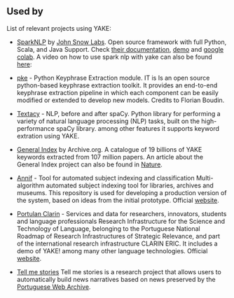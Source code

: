 ## Used by

List of relevant projects using YAKE:

- [SparkNLP](https://github.com/JohnSnowLabs/spark-nlp) by [John Snow Labs](https://www.johnsnowlabs.com/). 
Open source framework with full Python, Scala, and Java Support. Check [their documentation](https://nlp.johnsnowlabs.com/docs/en/annotators#yakekeywordextraction), [demo](https://demo.johnsnowlabs.com/public/KEYPHRASE_EXTRACTION/) and [google colab](https://colab.research.google.com/github/JohnSnowLabs/spark-nlp-workshop/blob/master/tutorials/streamlit_notebooks/KEYPHRASE_EXTRACTION.ipynb). A video on how to use spark nlp with yake can also be found [here](https://events.johnsnowlabs.com/john-snow-labs-nlu-become-a-data-science-superhero-with-one-line-of-python-code): 

- [pke](https://github.com/boudinfl/pke) - Python Keyphrase Extraction module.
IT is Is an open source python-based keyphrase extraction toolkit. It provides an end-to-end keyphrase extraction pipeline in which each component can be easily modified or extended to develop new models. Credits to Florian Boudin.
 
- [Textacy](https://github.com/chartbeat-labs/textacy) - NLP, before and after spaCy.
Python library for performing a variety of natural language processing (NLP) tasks, built on the high-performance spaCy library. among other features it supports keyword extration using YAKE.

- [General Index](https://archive.org/details/GeneralIndex) by Archive.org. 
A catalogue of 19 billions of YAKE keywords extracted from 107 million papers. An article about the General Index project can also be found in [Nature](https://www.nature.com/articles/d41586-021-02895-8).

- [Annif](https://github.com/NatLibFi/Annif) - Tool for automated subject indexing and classification
Multi-algorithm automated subject indexing tool for libraries, archives and museums. This repository is used for developing a production version of the system, based on ideas from the initial prototype. Official [website](http://annif.org/).

- [Portulan Clarin](https://portulanclarin.net/workbench/liaad-yake/) - Services and data for researchers, innovators, students and language professionals
Research Infrastructure for the Science and Technology of Language, belonging to the Portuguese National Roadmap of  Research Infrastructures of Strategic Relevance, and part of the international research infrastructure CLARIN ERIC. It includes a demo of YAKE! among many other language technologies. Official [website](https://portulanclarin.net/).

- [Tell me stories](https://contamehistorias.pt/arquivopt)
Tell me stories is a research project that allows users to automatically build news narratives based on news preserved by the [Portuguese Web Archive](https://arquivo.pt). 
